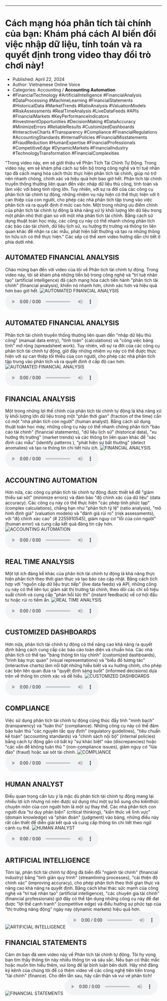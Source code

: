
---

# Cách mạng hóa phân tích tài chính của bạn: Khám phá cách AI biến đổi việc nhập dữ liệu, tính toán và ra quyết định trong video thay đổi trò chơi này!

- Published: April 22, 2024
- Author: Vietnamese Online Voice
- Categories: Accounting / **Accounting Automation**
- #FinancialTechnology #ArtificialIntelligence #FinancialAnalysis #DataProcessing #MachineLearning #FinancialStatements #HistoricalData #MarketTrends #RatioAnalysis #ValuationModels #RiskAssessments #RealTimeAnalysis #LiveDataFeeds #APIs #FinancialMarkets #KeyPerformanceIndicators #InvestmentOpportunities #DecisionMaking #DataAccuracy #MinimizeErrors #ReliableResults #CustomizedDashboards #InteractiveCharts #Transparency #Compliance #FinancialRegulations #AccountingStandards #InternalPolicies #FinancialMisstatements #FraudReduction #HumanExpertise #FinancialProfessionals #CompetitiveEdge #DynamicMarkets #FinancialIndustry #TechnologyTransformation #FinancialComplexities

"Trong video này, em sẽ giới thiệu về Phân Tích Tài Chính Tự Động. Trong video này, em sẽ khám phá cách sự tiến bộ trong công nghệ và trí tuệ nhân tạo đã cách mạng hóa cách thức thực hiện phân tích tài chính, giúp nó trở nên nhanh chóng, chính xác và hiệu quả hơn bao giờ hết. Phân tích tài chính truyền thống thường liên quan đến việc nhập dữ liệu thủ công, tính toán và làm việc với bảng tính rộng lớn. Tuy nhiên, với sự ra đời của các công cụ phân tích tài chính tự động, những nhiệm vụ này hiện có thể thực hiện với ít can thiệp của con người, cho phép các nhà phân tích tập trung vào việc phân tích và ra quyết định ở mức cao hơn. Một trong những ưu điểm chính của phân tích tài chính tự động là khả năng xử lý khối lượng lớn dữ liệu trong một phần nhỏ thời gian so với một nhà phân tích tài chính. Bằng cách sử dụng thuật toán học máy, các công cụ này có thể nhanh chóng phân tích các báo cáo tài chính, dữ liệu lịch sử, xu hướng thị trường và thông tin liên quan khác để nhận ra các mẫu, phát hiện bất thường và tạo ra những thông tin hữu ích có thể thực hiện." Các sếp có thể xem video hướng dẫn chi tiết ở phía dưới nhé.


## AUTOMATED FINANCIAL ANALYSIS

Chào mừng bạn đến với video của tôi về Phân tích tài chính tự động. Trong video này, tôi sẽ khám phá những tiến bộ trong công nghệ và "trí tuệ nhân tạo" (artificial intelligence) đã cách mạng hóa cách tiến hành "phân tích tài chính" (financial analysis), khiến nó nhanh hơn, chính xác hơn và hiệu quả hơn bao giờ hết.
![AUTOMATED FINANCIAL ANALYSIS](https://http-archiver-apis-production-80.schnworks.com/storage/images/transitions/2024-04-22/transition--20604358349-Montserrat-Thin-4A148C.jpg)
<audio controls>
    <source src="https://http-archiver-apis-production-80.schnworks.com/storage/audio/file-1208000329.mp3" type="audio/mpeg">
</audio>



## AUTOMATED FINANCIAL ANALYSIS

Phân tích tài chính truyền thống thường liên quan đến "nhập dữ liệu thủ công" (manual data entry), "tính toán" (calculations) và "công việc bảng tính" mở rộng (spreadsheet work). Tuy nhiên, với sự ra đời của các công cụ phân tích tài chính tự động, giờ đây những nhiệm vụ này có thể được thực hiện với sự can thiệp tối thiểu của con người, cho phép các nhà phân tích tập trung vào phân tích và ra quyết định ở cấp độ cao hơn.
![AUTOMATED FINANCIAL ANALYSIS](https://http-archiver-apis-production-80.schnworks.com/storage/images/transitions/2024-04-22/transition-22445873453-Montserrat-Black-7B1FA2.jpg)
<audio controls>
    <source src="https://http-archiver-apis-production-80.schnworks.com/storage/audio/file-42228956063.mp3" type="audio/mpeg">
</audio>



## FINANCIAL ANALYSIS

Một trong những lợi thế chính của phân tích tài chính tự động là khả năng xử lý khối lượng lớn dữ liệu trong một "phần thời gian" (fraction of the time) cần có một "nhà phân tích con người" (human analyst). Bằng cách sử dụng thuật toán học máy, những công cụ này có thể nhanh chóng phân tích "báo cáo tài chính" (financial statements), "dữ liệu lịch sử" (historical data), "xu hướng thị trường" (market trends) và các thông tin liên quan khác để "xác định các mẫu" (identify patterns ), "phát hiện sự bất thường" (detect anomalies) và tạo ra thông tin chi tiết hữu ích.
![FINANCIAL ANALYSIS](https://http-archiver-apis-production-80.schnworks.com/storage/images/transitions/2024-04-22/transition--16186580432-Montserrat-ExtraBold-283593.jpg)
<audio controls>
    <source src="https://http-archiver-apis-production-80.schnworks.com/storage/audio/file-19125111332.mp3" type="audio/mpeg">
</audio>



## ACCOUNTING AUTOMATION

Hơn nữa, các công cụ phân tích tài chính tự động được thiết kế để "giảm thiểu sai sót" (minimize errors) và đảm bảo "độ chính xác của dữ liệu" (data accuracy). Các công cụ này có thể thực hiện "các phép tính phức tạp" (complex calculations), chẳng hạn như "phân tích tỷ lệ" (ratio analysis), "mô hình định giá" (valuation models) và "đánh giá rủi ro" (risk assessments), với "độ chính xác cao" (# 2255910545), giảm nguy cơ "lỗi của con người" (human error) và cung cấp kết quả đáng tin cậy hơn.
![ACCOUNTING AUTOMATION](https://http-archiver-apis-production-80.schnworks.com/storage/images/transitions/2024-04-22/transition--8055519031-Montserrat-Bold-673AB7.jpg)
<audio controls>
    <source src="https://http-archiver-apis-production-80.schnworks.com/storage/audio/file-41455539486.mp3" type="audio/mpeg">
</audio>



## REAL TIME ANALYSIS

Một lợi ích đáng kể khác của phân tích tài chính tự động là khả năng thực hiện phân tích theo thời gian thực và tạo báo cáo cập nhật. Bằng cách tích hợp với "nguồn cấp dữ liệu trực tiếp" (live data feeds) và API, những công cụ này có thể liên tục giám sát thị trường tài chính, theo dõi các chỉ số hiệu suất chính và cung cấp "phản hồi tức thì" (instant feedback) về cơ hội đầu tư hoặc rủi ro tiềm ẩn.
![REAL TIME ANALYSIS](https://http-archiver-apis-production-80.schnworks.com/storage/images/transitions/2024-04-22/transition-29070247292-Montserrat-Bold-512DA8.jpg)
<audio controls>
    <source src="https://http-archiver-apis-production-80.schnworks.com/storage/audio/file-7826840151.mp3" type="audio/mpeg">
</audio>



## CUSTOMIZED DASHBOARDS

Hơn nữa, phân tích tài chính tự động có thể nâng cao khả năng ra quyết định bằng cách cung cấp các báo cáo toàn diện và chuẩn hóa. Các nhà phân tích có thể tạo "bảng thông tin tùy chỉnh" (customized dashboards), "trình bày trực quan" (visual representations) và "biểu đồ tương tác" (interactive charts) làm nổi bật những hiểu biết và xu hướng chính, cho phép các bên liên quan đưa ra "quyết định sáng suốt" (informed decisions) dựa trên về thông tin chính xác và dễ hiểu.
![CUSTOMIZED DASHBOARDS](https://http-archiver-apis-production-80.schnworks.com/storage/images/transitions/2024-04-22/transition-1372306339-Montserrat-SemiBold-4A148C.jpg)
<audio controls>
    <source src="https://http-archiver-apis-production-80.schnworks.com/storage/audio/file-28623063252.mp3" type="audio/mpeg">
</audio>



## COMPLIANCE

Việc sử dụng phân tích tài chính tự động cũng thúc đẩy tính "minh bạch" (transparency) và "tuân thủ" (compliance). Những công cụ này có thể đảm bảo tuân thủ "các nguyên tắc quy định" (regulatory guidelines), "tiêu chuẩn kế toán" (accounting standards) và "chính sách nội bộ" (internal policies) bằng cách tự động gắn cờ bất kỳ "sự khác biệt" nào (discrepancies) hoặc "các vấn đề không tuân thủ " (non-compliance issues), giảm nguy cơ "lừa đảo" (fraud) hoặc sai sót tài chính.
![COMPLIANCE](https://http-archiver-apis-production-80.schnworks.com/storage/images/transitions/2024-04-22/transition-2253498356-Montserrat-Thin-004895.jpg)
<audio controls>
    <source src="https://http-archiver-apis-production-80.schnworks.com/storage/audio/file-14744064412.mp3" type="audio/mpeg">
</audio>



## HUMAN ANALYST

Điều quan trọng cần lưu ý là mặc dù phân tích tài chính tự động mang lại nhiều lợi ích nhưng nó nên được sử dụng như một sự bổ sung cho kiến ​​thức chuyên môn của con người hơn là một sự thay thế. Các nhà phân tích con người đưa "tư duy phản biện" (critical thinking), "kiến thức về lĩnh vực" (domain knowledge) và "phán đoán" (judgment) vào bảng, những điều này rất cần thiết để diễn giải kết quả và cung cấp thông tin chi tiết theo ngữ cảnh cụ thể.
![HUMAN ANALYST](https://http-archiver-apis-production-80.schnworks.com/storage/images/transitions/2024-04-22/transition-1791954321-Montserrat-Medium-512DA8.jpg)
<audio controls>
    <source src="https://http-archiver-apis-production-80.schnworks.com/storage/audio/file-3717223512.mp3" type="audio/mpeg">
</audio>



## ARTIFICIAL INTELLIGENCE

Tóm lại, phân tích tài chính tự động đã biến đổi "ngành tài chính" (financial industry) bằng "tinh giản quy trình" (streamlining processes), "cải thiện độ chính xác" (improving accuracy), cho phép phân tích theo thời gian thực và nâng cao khả năng ra quyết định. Bằng cách khai thác sức mạnh của công nghệ và "trí tuệ nhân tạo" (artificial intelligence), "các chuyên gia tài chính" (financial professionals) giờ đây có thể tận dụng những công cụ này để đạt được "lợi thế cạnh tranh" (competitive edge) và điều hướng sự phức tạp của "thị trường năng động" ngày nay (dynamic markets) hiệu quả hơn.
![ARTIFICIAL INTELLIGENCE](https://http-archiver-apis-production-80.schnworks.com/storage/images/transitions/2024-04-22/transition--14050222495-Montserrat-Medium-4A148C.jpg)
<audio controls>
    <source src="https://http-archiver-apis-production-80.schnworks.com/storage/audio/file-30723716329.mp3" type="audio/mpeg">
</audio>



## FINANCIAL STATEMENTS

Cảm ơn bạn đã xem video này về Phân tích tài chính tự động. Tôi hy vọng bạn tìm thấy thông tin này nhiều thông tin và sâu sắc. Nếu bạn có thắc mắc hoặc muốn tìm hiểu thêm, vui lòng để lại bình luận bên dưới. Hãy nhớ đăng ký kênh của chúng tôi để có thêm video về các công nghệ tiên tiến trong "tài chính" (finance). Cho đến lần sau, hãy cẩn thận và vui vẻ phân tích!
![FINANCIAL STATEMENTS](https://http-archiver-apis-production-80.schnworks.com/storage/images/transitions/2024-04-22/transition--18126743519-Montserrat-Bold-880E4F.jpg)
<audio controls>
    <source src="https://http-archiver-apis-production-80.schnworks.com/storage/audio/file-8245832601.mp3" type="audio/mpeg">
</audio>

